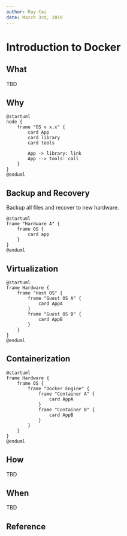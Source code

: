 ```yaml
---
author: Ray Cai
date: March 3rd, 2019
---
```

# Introduction to Docker

## What

TBD

## Why

```puml
@startuml
node {
    frame "OS v x.x" {
        card App
        card library
        card tools

        App -> library: link
        App --> tools: call
    }
}
@enduml
```

## Backup and Recovery

Backup all files and recover to new hardware.

```puml
@startuml
frame "Hardware A" {
    frame OS {
        card app
    }
}
@enduml
```

## Virtualization

```puml
@startuml
frame Hardware {
    frame "Host OS" {
        frame "Guest OS A" {
            card AppA
        }
        frame "Guest OS B" {
            card AppB
        }
    }
}
@enduml
```

## Containerization

```puml
@startuml
frame Hardware {
    frame OS {
        frame "Docker Engine" {
            frame "Container A" {
                card AppA
            }
            frame "Container B" {
                card AppB
            }
        }
    }
}
@enduml
```

## How 

TBD

## When

TBD

## Reference

